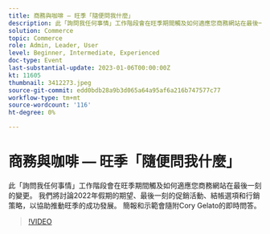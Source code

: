 ```yaml
---
title: 商務與咖啡 — 旺季「隨便問我什麼」
description: 此「詢問我任何事情」工作階段會在旺季期間觸及如何適應您商務網站在最後一刻的變更。 我們將討論2022年假期的期望、最後一刻的促銷活動、結帳選項和行銷策略，以協助推動旺季的成功發展。 簡報和示範會隨附Cory Gelato的即時問答。
solution: Commerce
topic: Commerce
role: Admin, Leader, User
level: Beginner, Intermediate, Experienced
doc-type: Event
last-substantial-update: 2023-01-06T00:00:00Z
kt: 11605
thumbnail: 3412273.jpeg
source-git-commit: edd0bdb28a9b3d065a64a95af6a216b747577c77
workflow-type: tm+mt
source-wordcount: '116'
ht-degree: 0%

---
```


# 商務與咖啡 — 旺季「隨便問我什麼」

此「詢問我任何事情」工作階段會在旺季期間觸及如何適應您商務網站在最後一刻的變更。 我們將討論2022年假期的期望、最後一刻的促銷活動、結帳選項和行銷策略，以協助推動旺季的成功發展。 簡報和示範會隨附Cory Gelato的即時問答。

>[!VIDEO](https://video.tv.adobe.com/v/3412273/?quality=12&learn=on)

